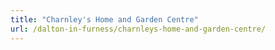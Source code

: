```yaml
---
title: "Charnley's Home and Garden Centre"
url: /dalton-in-furness/charnleys-home-and-garden-centre/
---
```

